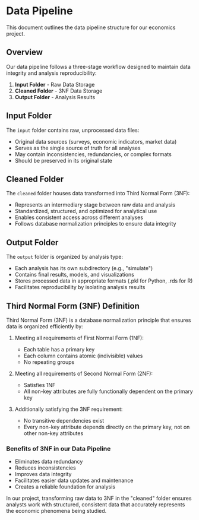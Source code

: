 # Data Pipeline

This document outlines the data pipeline structure for our economics project.

## Overview

Our data pipeline follows a three-stage workflow designed to maintain data integrity and analysis reproducibility:

1. **Input Folder** - Raw Data Storage
2. **Cleaned Folder** - 3NF Data Storage
3. **Output Folder** - Analysis Results

## Input Folder

The `input` folder contains raw, unprocessed data files:
- Original data sources (surveys, economic indicators, market data)
- Serves as the single source of truth for all analyses
- May contain inconsistencies, redundancies, or complex formats
- Should be preserved in its original state

## Cleaned Folder

The `cleaned` folder houses data transformed into Third Normal Form (3NF):
- Represents an intermediary stage between raw data and analysis
- Standardized, structured, and optimized for analytical use
- Enables consistent access across different analyses
- Follows database normalization principles to ensure data integrity

## Output Folder

The `output` folder is organized by analysis type:
- Each analysis has its own subdirectory (e.g., "simulate")
- Contains final results, models, and visualizations
- Stores processed data in appropriate formats (.pkl for Python, .rds for R)
- Facilitates reproducibility by isolating analysis results

## Third Normal Form (3NF) Definition

Third Normal Form (3NF) is a database normalization principle that ensures data is organized efficiently by:

1. Meeting all requirements of First Normal Form (1NF):
   - Each table has a primary key
   - Each column contains atomic (indivisible) values
   - No repeating groups

2. Meeting all requirements of Second Normal Form (2NF):
   - Satisfies 1NF
   - All non-key attributes are fully functionally dependent on the primary key

3. Additionally satisfying the 3NF requirement:
   - No transitive dependencies exist
   - Every non-key attribute depends directly on the primary key, not on other non-key attributes

### Benefits of 3NF in our Data Pipeline

- Eliminates data redundancy
- Reduces inconsistencies
- Improves data integrity
- Facilitates easier data updates and maintenance
- Creates a reliable foundation for analysis

In our project, transforming raw data to 3NF in the "cleaned" folder ensures analysts work with structured, consistent data that accurately represents the economic phenomena being studied.
